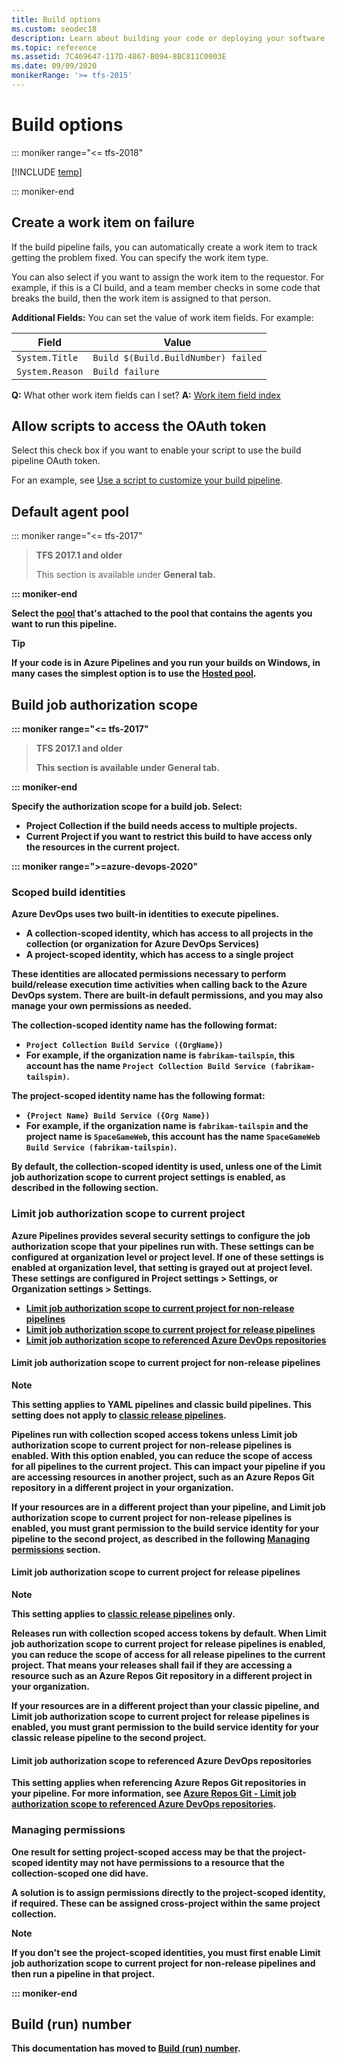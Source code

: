 ```yaml
---
title: Build options
ms.custom: seodec18
description: Learn about building your code or deploying your software using build options on Azure Pipelines and Team Foundation Server (TFS).
ms.topic: reference
ms.assetid: 7C469647-117D-4867-B094-8BC811C0003E
ms.date: 09/09/2020
monikerRange: '>= tfs-2015'
---
```


# Build options

::: moniker range="<= tfs-2018"

[!INCLUDE [temp](../includes/concept-rename-note.md)]

::: moniker-end

## Create a work item on failure

If the build pipeline fails, you can automatically create a work item to track getting the problem fixed. You can specify the work item type.

You can also select if you want to assign the work item to the requestor. For example, if this is a CI build, and a team member checks in some code that breaks the build, then the work item is assigned to that person.

**Additional Fields:** You can set the value of work item fields. For example:

| Field | Value |
|---|---|
| ```System.Title``` | ```Build $(Build.BuildNumber) failed``` |
| ```System.Reason``` |  ```Build failure``` |

**Q:** What other work item fields can I set? **A:**  [Work item field index](../../boards/work-items/guidance/work-item-field.md)


## Allow scripts to access the OAuth token

Select this check box if you want to enable your script to use the build pipeline OAuth token.

For an example, see [Use a script to customize your build pipeline](../scripts/powershell.md).


## Default agent pool

::: moniker range="<= tfs-2017"

> **TFS 2017.1 and older**
>
> This section is available under <b>General<b> tab.

::: moniker-end

Select the [pool](../agents/pools-queues.md) that's attached to the pool that contains the agents you want to run this pipeline.

> [!TIP]
> If your code is in Azure Pipelines and you run your builds on Windows, in many cases the simplest option is to use the [Hosted pool](../agents/hosted.md).

## Build job authorization scope

::: moniker range="<= tfs-2017"

> **TFS 2017.1 and older**
>
> This section is available under <b>General<b> tab.

::: moniker-end

Specify the authorization scope for a build job. Select:

* **Project Collection** if the build needs access to multiple projects.
* **Current Project** if you want to restrict this build to have access only the resources in the current project.

::: moniker range=">=azure-devops-2020"

### Scoped build identities

Azure DevOps uses two built-in identities to execute pipelines.

* A **collection-scoped identity**, which has access to all projects in the collection (or organization for Azure DevOps Services)
* A **project-scoped identity**, which has access to a single project

 These identities are allocated permissions necessary to perform build/release execution time activities when calling back to the Azure DevOps system. There are built-in default permissions, and you may also manage your own permissions as needed.
 
The **collection-scoped identity** name has the following format:
- `Project Collection Build Service ({OrgName})`
- For example, if the organization name is `fabrikam-tailspin`, this account has the name `Project Collection Build Service (fabrikam-tailspin)`.
 
The **project-scoped identity** name has the following format:
- `{Project Name} Build Service ({Org Name})`
- For example, if the organization name is `fabrikam-tailspin` and the project name is `SpaceGameWeb`, this account has the name `SpaceGameWeb Build Service (fabrikam-tailspin)`.

By default, the collection-scoped identity is used, unless one of the **Limit job authorization scope to current project** settings is enabled, as described in the following section.

### Limit job authorization scope to current project

Azure Pipelines provides several security settings to configure the job authorization scope that your pipelines run with. These settings can be configured at organization level or project level. If one of these settings is enabled at organization level, that setting is grayed out at project level. These settings are configured in **Project settings** > **Settings**, or **Organization settings** > **Settings**.


* [Limit job authorization scope to current project for non-release pipelines](#limit-job-authorization-scope-to-current-project-for-non-release-pipelines)
* [Limit job authorization scope to current project for release pipelines](#limit-job-authorization-scope-to-current-project-for-release-pipelines)
* [Limit job authorization scope to referenced Azure DevOps repositories](#limit-job-authorization-scope-to-referenced-azure-devops-repositories)

#### Limit job authorization scope to current project for non-release pipelines

> [!NOTE]
> This setting applies to YAML pipelines and classic build pipelines.
> This setting does not apply to [classic release pipelines](../release/index.md).

Pipelines run with collection scoped access tokens unless **Limit job authorization scope to current project for non-release pipelines** is enabled. With this option enabled, you can reduce the scope of access for all pipelines to the current project. This can impact your pipeline if you are accessing resources in another project, such as an Azure Repos Git repository in a different project in your organization. 

If your resources are in a different project than your pipeline, and **Limit job authorization scope to current project for non-release pipelines** is enabled, you must grant permission to the build service identity for your pipeline to the second project, as described in the following [Managing permissions](#managing-permissions) section.

#### Limit job authorization scope to current project for release pipelines

> [!NOTE]
> This setting applies to [classic release pipelines](../release/index.md) only.

Releases run with collection scoped access tokens by default. When **Limit job authorization scope to current project for release pipelines** is enabled, you can reduce the scope of access for all release pipelines to the current project. That means your releases shall fail if they are accessing a resource such as an Azure Repos Git repository in a different project in your organization. 

If your resources are in a different project than your classic pipeline, and **Limit job authorization scope to current project for release pipelines** is enabled, you must grant permission to the build service identity for your classic release pipeline to the second project. 

#### Limit job authorization scope to referenced Azure DevOps repositories

This setting applies when referencing Azure Repos Git repositories in your pipeline. For more information, see [Azure Repos Git - Limit job authorization scope to referenced Azure DevOps repositories](../repos/azure-repos-git.md#limit-job-authorization-scope-to-referenced-azure-devops-repositories).

### Managing permissions

One result for setting project-scoped access may be that the project-scoped identity may not have permissions to a resource that the collection-scoped one did have.
 
A solution is to assign permissions directly to the project-scoped identity, if required. These can be assigned cross-project within the same project collection. 

> [!NOTE]
> If you don't see the project-scoped identities, you must first enable **Limit job authorization scope to current project for non-release pipelines** and then run a pipeline in that project.

::: moniker-end

## Build (run) number

This documentation has moved to [Build (run) number](../process/run-number.md).
